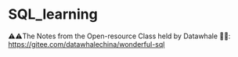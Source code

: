 # SQL_learning
⚠️⚠️The Notes from the Open-resource Class held by Datawhale
🔗🔗: https://gitee.com/datawhalechina/wonderful-sql
